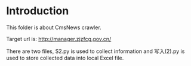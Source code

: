 # Introduction
This folder is about CmsNews crawler.

Target url is: http://manager.zjzfcg.gov.cn/

There are two files, S2.py is used to collect information and 写入(2).py is used to store collected data into local Excel file.
